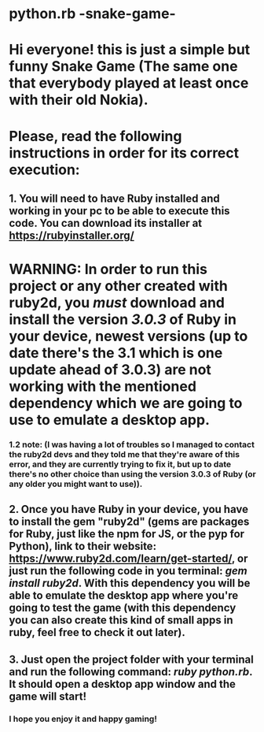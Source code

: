 # python.rb -snake-game-

# Hi everyone! this is just a simple but funny Snake Game (The same one that everybody played at least once with their old Nokia).

# Please, read the following instructions in order for its correct execution:

## 1. You will need to have Ruby installed and working in your pc to be able to execute this code. You can download its installer at https://rubyinstaller.org/
# WARNING: In order to run this project or any other created with ruby2d, you *must* download and install the version *3.0.3* of Ruby in your device, newest versions (up to date there's the 3.1 which is one update ahead of 3.0.3) are not working with the mentioned dependency which we are going to use to emulate a desktop app.

### 1.2 note: (I was having a lot of troubles so I managed to contact the ruby2d devs and they told me that they're aware of this error, and they are currently trying to fix it, but up to date there's no other choice than using the version 3.0.3 of Ruby (or any older you might want to use)).

## 2. Once you have Ruby in your device, you have to install the gem "ruby2d" (gems are packages for Ruby, just like the npm for JS, or the pyp for Python), link to their website: https://www.ruby2d.com/learn/get-started/, or just run the following code in you terminal: *gem install ruby2d*. With this dependency you will be able to emulate the desktop app where you're going to test the game (with this dependency you can also create this kind of small apps in ruby, feel free to check it out later).

## 3. Just open the project folder with your terminal and run the following command: *ruby python.rb*. It should open a desktop app window and the game will start! 

### I hope you enjoy it and happy gaming!
